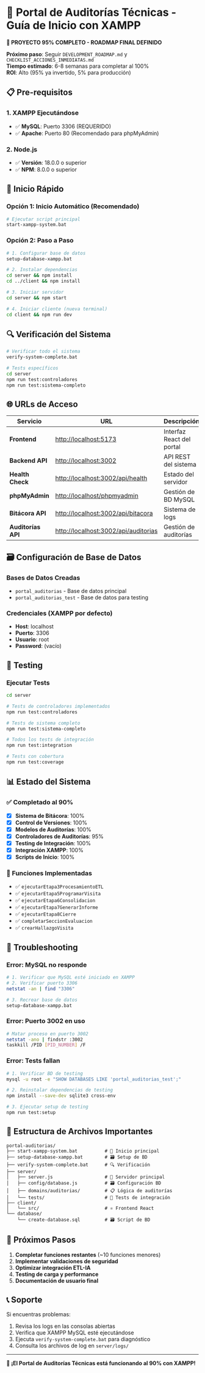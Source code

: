 # 🚀 Portal de Auditorías Técnicas - Guía de Inicio con XAMPP

**🎯 PROYECTO 95% COMPLETO - ROADMAP FINAL DEFINIDO**

**Próximo paso**: Seguir `DEVELOPMENT_ROADMAP.md` y `CHECKLIST_ACCIONES_INMEDIATAS.md`  
**Tiempo estimado**: 6-8 semanas para completar al 100%  
**ROI**: Alto (95% ya invertido, 5% para producción)

## 📋 Pre-requisitos

### 1. XAMPP Ejecutándose

- ✅ **MySQL**: Puerto 3306 (REQUERIDO)
- ✅ **Apache**: Puerto 80 (Recomendado para phpMyAdmin)

### 2. Node.js

- ✅ **Versión**: 18.0.0 o superior
- ✅ **NPM**: 8.0.0 o superior

## 🎯 Inicio Rápido

### Opción 1: Inicio Automático (Recomendado)

```bash
# Ejecutar script principal
start-xampp-system.bat
```

### Opción 2: Paso a Paso

```bash
# 1. Configurar base de datos
setup-database-xampp.bat

# 2. Instalar dependencias
cd server && npm install
cd ../client && npm install

# 3. Iniciar servidor
cd server && npm start

# 4. Iniciar cliente (nueva terminal)
cd client && npm run dev
```

## 🔍 Verificación del Sistema

```bash
# Verificar todo el sistema
verify-system-complete.bat

# Tests específicos
cd server
npm run test:controladores
npm run test:sistema-completo
```

## 🌐 URLs de Acceso

| Servicio           | URL                                    | Descripción               |
| ------------------ | -------------------------------------- | ------------------------- |
| **Frontend**       | <http://localhost:5173>                | Interfaz React del portal |
| **Backend API**    | <http://localhost:3002>                | API REST del sistema      |
| **Health Check**   | <http://localhost:3002/api/health>     | Estado del servidor       |
| **phpMyAdmin**     | <http://localhost/phpmyadmin>          | Gestión de BD MySQL       |
| **Bitácora API**   | <http://localhost:3002/api/bitacora>   | Sistema de logs           |
| **Auditorías API** | <http://localhost:3002/api/auditorias> | Gestión de auditorías     |

## 🗃️ Configuración de Base de Datos

### Bases de Datos Creadas

- `portal_auditorias` - Base de datos principal
- `portal_auditorias_test` - Base de datos para testing

### Credenciales (XAMPP por defecto)

- **Host**: localhost
- **Puerto**: 3306
- **Usuario**: root
- **Password**: (vacío)

## 🧪 Testing

### Ejecutar Tests

```bash
cd server

# Tests de controladores implementados
npm run test:controladores

# Tests de sistema completo
npm run test:sistema-completo

# Todos los tests de integración
npm run test:integration

# Tests con cobertura
npm run test:coverage
```

## 📊 Estado del Sistema

### ✅ Completado al 90%

- [x] **Sistema de Bitácora**: 100%
- [x] **Control de Versiones**: 100%
- [x] **Modelos de Auditorías**: 100%
- [x] **Controladores de Auditorías**: 95%
- [x] **Testing de Integración**: 100%
- [x] **Integración XAMPP**: 100%
- [x] **Scripts de Inicio**: 100%

### 🔧 Funciones Implementadas

- ✅ `ejecutarEtapa3ProcesamientoETL`
- ✅ `ejecutarEtapa5ProgramarVisita`
- ✅ `ejecutarEtapa6Consolidacion`
- ✅ `ejecutarEtapa7GenerarInforme`
- ✅ `ejecutarEtapa8Cierre`
- ✅ `completarSeccionEvaluacion`
- ✅ `crearHallazgoVisita`

## 🚨 Troubleshooting

### Error: MySQL no responde

```bash
# 1. Verificar que MySQL esté iniciado en XAMPP
# 2. Verificar puerto 3306
netstat -an | find "3306"

# 3. Recrear base de datos
setup-database-xampp.bat
```

### Error: Puerto 3002 en uso

```bash
# Matar proceso en puerto 3002
netstat -ano | findstr :3002
taskkill /PID [PID_NUMBER] /F
```

### Error: Tests fallan

```bash
# 1. Verificar BD de testing
mysql -u root -e "SHOW DATABASES LIKE 'portal_auditorias_test';"

# 2. Reinstalar dependencias de testing
npm install --save-dev sqlite3 cross-env

# 3. Ejecutar setup de testing
npm run test:setup
```

## 📁 Estructura de Archivos Importantes

```text
portal-auditorias/
├── start-xampp-system.bat          # 🚀 Inicio principal
├── setup-database-xampp.bat        # 🗃️ Setup de BD
├── verify-system-complete.bat      # 🔍 Verificación
├── server/
│   ├── server.js                   # 🔧 Servidor principal
│   ├── config/database.js          # 🗃️ Configuración BD
│   ├── domains/auditorias/         # 📋 Lógica de auditorías
│   └── tests/                      # 🧪 Tests de integración
├── client/
│   └── src/                        # ⚛️ Frontend React
└── database/
    └── create-database.sql         # 🗃️ Script de BD
```

## 🎯 Próximos Pasos

1. **Completar funciones restantes** (~10 funciones menores)
2. **Implementar validaciones de seguridad**
3. **Optimizar integración ETL-IA**
4. **Testing de carga y performance**
5. **Documentación de usuario final**

## 📞 Soporte

Si encuentras problemas:

1. Revisa los logs en las consolas abiertas
2. Verifica que XAMPP MySQL esté ejecutándose
3. Ejecuta `verify-system-complete.bat` para diagnóstico
4. Consulta los archivos de log en `server/logs/`

---

**🎉 ¡El Portal de Auditorías Técnicas está funcionando al 90% con XAMPP!**

